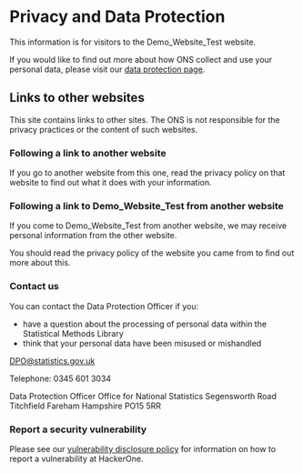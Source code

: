 # Privacy and Data Protection

This information is for visitors to the Demo_Website_Test website.

If you would like to find out more about how ONS collect and use your personal data, please visit our [data protection page](https://www.ons.gov.uk/aboutus/transparencyandgovernance/dataprotection).

## Links to other websites

This site contains links to other sites. The ONS is not responsible for the privacy practices or the content of such websites.

### Following a link to another website

If you go to another website from this one, read the privacy policy on that website to find out what it does with your information.

### Following a link to Demo_Website_Test from another website

If you come to Demo_Website_Test from another website, we may receive personal information from the other website.

You should read the privacy policy of the website you came from to find out more about this.

### Contact us

You can contact the Data Protection Officer if you:

* have a question about the processing of personal data within the Statistical Methods Library
* think that your personal data have been misused or mishandled

[DPO@statistics.gov.uk](mailto:DPO@statistics.gov.uk)

Telephone: 0345 601 3034

Data Protection Officer
Office for National Statistics
Segensworth Road
Titchfield
Fareham
Hampshire
PO15 5RR

### Report a security vulnerability

Please see our [vulnerability disclosure policy](https://www.ons.gov.uk/help/vulnerabilitydisclosurepolicy) for information on how to report a vulnerability at HackerOne.
